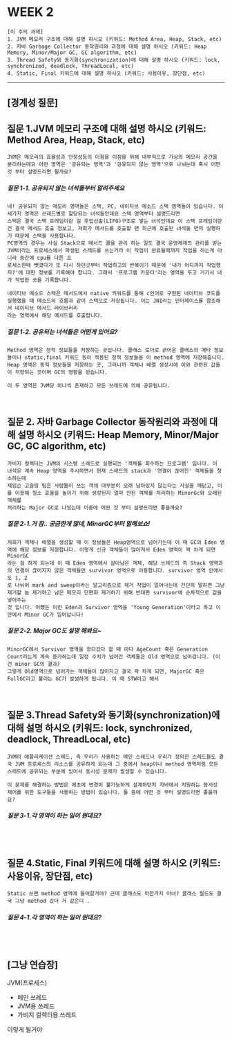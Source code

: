 # WEEK 2

```
[이 주의 과제]
1. JVM 메모리 구조에 대해 설명 하시오 (키워드: Method Area, Heap, Stack, etc)
2. 자바 Garbage Collector 동작원리와 과정에 대해 설명 하시오 (키워드: Heap Memory, Minor/Major GC, GC algorithm, etc)
3. Thread Safety와 동기화(synchronization)에 대해 설명 하시오 (키워드: lock, synchronized, deadlock, ThreadLocal, etc)
4. Static, Final 키워드에 대해 설명 하시오 (키워드: 사용이유, 장단점, etc)
```

-----


## [경계성 질문]

## 질문 1.JVM 메모리 구조에 대해 설명 하시오 (키워드: Method Area, Heap, Stack, etc)
```
JVM은 메모리의 효율성과 안정성등의 이점을 이점을 위해 내부적으로 가상의 메모리 공간을 분리하는데요 이런 영역은 '공유되는 영역'과 '공유되지 않는 영역'으로 나뉘는데 혹시 어떤 것 부터 설명드리면 될까요?
```

##### 질문 1-1. 공유되지 않는 녀석들부터 알려주세요
```
네! 공유되지 않는 메모리 영역들은 스택, PC, 네이티브 메소드 스택 영역들이 있습니다. 이 세가지 영역은 쓰레드별로 할당되는 녀석들인데요 스택 영역부터 설명드리면
스택은 결국 스택 프레임이란 걸 후입선출(LIFO)구조로 쌓는 녀석인데요 이 스택 프레임이란 건 결국 메서드 호출 정보고, 저희가 메서드를 호출할 땐 최근에 호출된 녀석을 먼저 실행하기 때문에 스택을 사용합니다.
PC영역의 경우는 사실 Stack으로 메서드 콜을 관리 하는 일도 결국 운영체제의 관리를 받는 JVM이라는 프로세스에서 파생된 스레드를 쓰는거라 이 작업이 완료될때까지 작업을 하는게 아니라 중간에 cpu를 다른 프
로세스한테 뺏겼다가 또 다시 하던곳부터 작업하고의 반복이기 때문에 '내가 어디까지 작업했지?'에 대한 정보를 기록해야 합니다. 그래서 '프로그램 카운터'라는 영역을 두고 거기서 내가 작업한 곳을 기록합니다.

네이티브 메소드 스택은 메서드에서 native 키워드를 통해 c언어로 구현된 네이티브 코드를 실행했을 때 메소드의 흐름과 같이 스택으로 저장됩니다. 이는 JNI라는 인터페이스를 참조해서 네이티브 메서드 라이브러리
라는 영역에서 해당 메서드를 호출합니다.

```

##### 질문 1-2. 공유되는 녀석들은 어떤게 있어요?
```
Method 영역은 정적 정보들을 저장하는 곳입니다. 클래스 로더로 긁어온 클래스의 메타 정보들이나 static,final 키워드 등이 적용된 정적 정보들을 이 method 영역에 저장해줍니다.
Heap 영역은 동적 정보들을 저장하는 곳, 그러니까 객체나 배열 생성시에 이와 관련된 값들이 저장되는 곳이며 GC의 영향을 받습니다.

이 두 영역은 JVM당 하나씩 존재하고 모든 쓰레드에 의해 공유됩니다.
```

<br>



## 질문 2. 자바 Garbage Collector 동작원리와 과정에 대해 설명 하시오 (키워드: Heap Memory, Minor/Major GC, GC algorithm, etc)
```
가비지 컬렉터는 JVM의 시스템 스레드로 실행되는 '객체를 회수하는 프로그램' 입니다. 이 녀석은 계속 Heap 영역을 주시하면서 현재 스레드의 stack과 '연결이 끊어진' 객체들을 청소하는데
제임슨 고슬링 팀은 사람들이 쓰는 객체 대부분이 오래 남아있지 않는다는 사실을 깨닫고, 이를 이용해 청소 효율을 높이기 위해 생성된지 얼마 안된 객체를 처리하는 MinorGc와 오래된 객체를
처리하는 Major GC로 나눴는데 이중에 어떤 것 부터 설명드리면 좋을까요?
```

##### 질문 2-1.거 참.. 궁금한게 많네, MinorGC부터 말해보쇼!
```
저희가 객체나 배열을 생성할 때 이 정보들은 Heap영역으로 넘어가는데 이 때 GC의 Eden 영역에 해당 정보를 저장합니다. 이렇게 신규 객체들이 많아져서 Eden 영역이 꽉 차게 되면 MinorGC
라는 걸 하게 되는데 이 때 Eden 영역에서 살아남은 객체, 해당 쓰레드의 즉 Stack 영역과의 연결이 끊어지지 않은 객체들만 survivor 영역으로 이동합니다. survivor 영역 안에서도 1, 2
로 나뉘어 mark and sweep이라는 알고리즘으로 제거 작업이 일어나는데 간단히 말하면 그냥 제거할 놈 제거하고 남은 메모리 단편화 제거하기 위해 반대편 survivor에 순차적으로 값을 넣어주는
것 입니다. 어쨌든 이런 Eden과 Survivor 영역을 'Young Generation'이라고 하고 이 안에서 Minor GC가 일어납니다!
```

##### 질문 2-2. Major GC도 설명 해봐요~
```
MinorGC에서 Survivor 영역을 왔다갔다 할 때 마다 AgeCount 혹은 Generation Count라는게 계속 증가하는데 일정 수치가 넘어간 객체들은 Old 영역으로 넘어갑니다. (이건 minor GC의 결과)
그렇게 Old영역으로 넘어가는 객체들이 많아지고 결국 꽉 차게 되면, MajorGC 혹은 FullGC라고 불리는 GC가 발생하게 됩니다. 이 때 STW라고 해서 
```

<br>


## 질문 3.Thread Safety와 동기화(synchronization)에 대해 설명 하시오 (키워드: lock, synchronized, deadlock, ThreadLocal, etc)
```
JVM의 애플리케이션 스레드, 즉 우리가 사용하는 메인 스레드나 우리가 정의한 스레드들도 결국 JVM 프로세스의 리소스를 공유하게 되는데 그 중에서 heap이나 method 영역처럼 모든 스레드에 공유되는 부분에 있어서 동시성 문제가 발생할 수 있습니다.

이 문제를 해결하는 방법은 애초에 변경이 불가능하게 설계하던지 자바에서 지원하는 동시성 제어를 위한 도구들을 사용하는 방법이 있습니다. 둘 중에 어떤 것 부터 설명드리면 좋을까요?

```

##### 질문 3-1.각 영역이 하는 일이 뭔데요?
```

```

<br>


## 질문 4.Static, Final 키워드에 대해 설명 하시오 (키워드: 사용이유, 장단점, etc)
```
Static 쓰면 method 영역에 들어갈거야? 근데 클래스도 마찬가지 아녀? 클래스 필드도 결국 그냥 method 갔더 거 같은디 .

```

##### 질문 4-1.각 영역이 하는 일이 뭔데요?
```

```

<br>


[그냥 연습장]
------
JVM(프로세스)
- 메인 쓰레드
- JVM용 쓰레드
- 가비지 컬렉터용 쓰레드
  
이렇게 될거야


